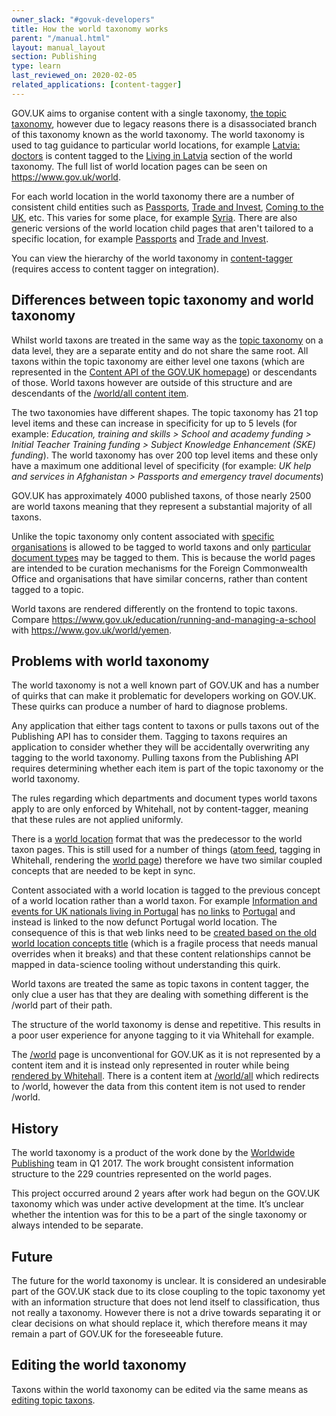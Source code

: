 ```yaml
---
owner_slack: "#govuk-developers"
title: How the world taxonomy works
parent: "/manual.html"
layout: manual_layout
section: Publishing
type: learn
last_reviewed_on: 2020-02-05
related_applications: [content-tagger]
---
```


GOV.UK aims to organise content with a single taxonomy, [the topic taxonomy][topic-taxonomy], however due to legacy reasons there is a disassociated branch of this taxonomy known as the world taxonomy. The world taxonomy is used to tag guidance to particular world locations, for example [Latvia: doctors][latvia-doctors] is content tagged to the [Living in Latvia][live-latvia] section of the world taxonomy. The full list of world location pages can be seen on <https://www.gov.uk/world>.

For each world location in the world taxonomy there are a number of consistent child entities such as [Passports][passports-nz], [Trade and Invest][trade-lt], [Coming to the UK][coming-uk], etc. This varies for some place, for example [Syria][syria]. There are also generic versions of the world location child pages that aren't tailored to a specific location, for example [Passports][passports] and [Trade and Invest][trade].

You can view the hierarchy of the world taxonomy in [content-tagger][taxon-tree] (requires access to content tagger on integration).

[topic-taxonomy]: https://docs.publishing.service.gov.uk/manual/taxonomy.html
[latvia-doctors]: https://www.gov.uk/government/publications/latvia-list-of-medical-facilities
[live-latvia]: https://www.gov.uk/world/living-in-latvia
[passports-nz]: https://www.gov.uk/world/passports-and-emergency-travel-documents-new-zealand
[trade-lt]: https://www.gov.uk/world/trade-and-invest-lithuania
[coming-uk]: https://www.gov.uk/world/coming-to-the-uk-algeria
[syria]: https://www.gov.uk/world/syria
[trade]: https://www.gov.uk/world/trade-and-invest
[passports]: https://www.gov.uk/world/passports-and-emergency-travel-documents
[taxon-tree]: https://content-tagger.integration.publishing.service.gov.uk/taxons/91b8ef20-74e7-4552-880c-50e6d73c2ff9

## Differences between topic taxonomy and world taxonomy

Whilst world taxons are treated in the same way as the [topic taxonomy][topic-taxonomy] on a data level, they are a separate entity and do not share the same root. All taxons within the topic taxonomy are either level one taxons (which are represented in the [Content API of the GOV.UK homepage][content-api]) or descendants of those. World taxons however are outside of this structure and are descendants of the [/world/all content item][world-all].

The two taxonomies have different shapes. The topic taxonomy has 21 top level items and these can increase in specificity for up to 5 levels (for example: _Education, training and skills > School and academy funding > Initial Teacher Training funding > Subject Knowledge Enhancement (SKE) funding_). The world taxonomy has over 200 top level items and these only have a maximum one additional level of specificity (for example: _UK help and services in Afghanistan > Passports and emergency travel documents_)

GOV.UK has approximately 4000 published taxons, of those nearly 2500 are world taxons meaning that they represent a substantial majority of all taxons.

Unlike the topic taxonomy only content associated with [specific organisations][spec-orgs] is allowed to be tagged to world taxons and only [particular document types][specific-doc-types] may be tagged to them. This is because the world pages are intended to be curation mechanisms for the Foreign Commonwealth Office and organisations that have similar concerns, rather than content tagged to a topic.

World taxons are rendered differently on the frontend to topic taxons. Compare <https://www.gov.uk/education/running-and-managing-a-school> with <https://www.gov.uk/world/yemen>.

[topic-taxonomy]: https://docs.publishing.service.gov.uk/manual/taxonomy.html
[content-api]: https://www.gov.uk/api/content
[world-all]: https://www.gov.uk/api/content/world/all
[spec-orgs]: https://github.com/alphagov/whitehall/blob/56006c6f6ba033fbe450ef91d46204499e62e337/config/worldwide_tagging_organisations.yml
[specific-doc-types]: https://github.com/alphagov/whitehall/blob/8f1b71d7faa130547a3fca621542b6f9f865034b/app/models/edition/taggable_organisations.rb#L4-L9

## Problems with world taxonomy

The world taxonomy is not a well known part of GOV.UK and has a number of quirks that can make it problematic for developers working on GOV.UK. These quirks can produce a number of hard to diagnose problems.

Any application that either tags content to taxons or pulls taxons out of the Publishing API has to consider them. Tagging to taxons requires an application to consider whether they will be accidentally overwriting any tagging to the world taxonomy. Pulling taxons from the Publishing API requires determining whether each item is part of the topic taxonomy or the world taxonomy.

The rules regarding which departments and document types world taxons apply to are only enforced by Whitehall, not by content-tagger, meaning that these rules are not applied uniformly.

There is a [world location][world-location] format that was the predecessor to the world taxon pages. This is still used for a number of things ([atom feed][atom-feed], tagging in Whitehall, rendering the [world page][world-page]) therefore we have two similar coupled concepts that are needed to be kept in sync.

Content associated with a world location is tagged to the previous concept of a world location rather than a world taxon. For example [Information and events for UK nationals living in Portugal][portugal-info] has [no links][] to [Portugal][] and instead is linked to the now defunct Portugal world location. The consequence of this is that web links need to be [created based on the old world location concepts title][create-link] (which is a fragile process that needs manual overrides when it breaks) and that these content relationships cannot be mapped in data-science tooling without understanding this quirk.

World taxons are treated the same as topic taxons in content tagger, the only clue a user has that they are dealing with something different is the /world part of their path.

The structure of the world taxonomy is dense and repetitive. This results in a poor user experience for anyone tagging to it via Whitehall for example.

The [/world][] page is unconventional for GOV.UK as it is not represented by a content item and it is instead only represented in router while being [rendered by Whitehall][]. There is a content item at [/world/all][] which redirects to /world, however the data from this content item is not used to render /world.

[world-location]: https://github.com/alphagov/govuk-content-schemas/blob/0c6097e6afa6c7679b97aa4331b5d1fdd75fcdc3/formats/world_location.jsonnet
[atom-feed]: https://www.gov.uk/world/yemen.atom
[world-page]: https://www.gov.uk/world
[portugal-info]: https://www.gov.uk/government/news/information-and-events-for-uk-nationals-living-in-portugal
[no links]: https://www.gov.uk/api/content/government/news/information-and-events-for-uk-nationals-living-in-portugal
[Portugal]: https://www.gov.uk/world/portugal
[create-link]: https://github.com/alphagov/govuk_publishing_components/blob/5f72ddaf40948c0dbbc26438fb958fd5f693ee72/lib/govuk_publishing_components/presenters/related_navigation_helper.rb#L150-L156
[/world]: https://gov.uk/world
[rendered by Whitehall]: https://github.com/alphagov/whitehall/blob/79515433a97f799a5f78f3410f5d598004bd91f2/config/routes.rb#L56
[/world/all]: https://gov.uk/api/content/world/all

## History

The world taxonomy is a product of the work done by the [Worldwide Publishing][worldwide-publishing] team in Q1 2017. The work brought consistent information structure to the 229 countries represented on the world pages.

This project occurred around 2 years after work had begun on the GOV.UK taxonomy which was under active development at the time. It’s unclear whether the intention was for this to be a part of the single taxonomy or always intended to be separate.

[worldwide-publishing]: https://gov-uk.atlassian.net/wiki/spaces/GOVUK/pages/131111686/Worldwide+Publishing

## Future

The future for the world taxonomy is unclear. It is considered an undesirable part of the GOV.UK stack due to its close coupling to the topic taxonomy yet with an information structure that does not lend itself to classification, thus not really a taxonomy. However there is not a drive towards separating it or clear decisions on what should replace it, which therefore means it may remain a part of GOV.UK for the foreseeable future.

## Editing the world taxonomy

Taxons within the world taxonomy can be edited via the same means as [editing topic taxons][edit-taxons].

[edit-taxons]: https://docs.publishing.service.gov.uk/manual/taxonomy.html#editing-the-topic-taxonomy
